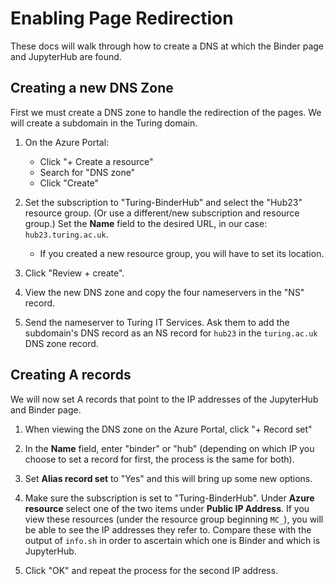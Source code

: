 # Enabling Page Redirection

These docs will walk through how to create a DNS at which the Binder page and JupyterHub are found.

## Creating a new DNS Zone

First we must create a DNS zone to handle the redirection of the pages.
We will create a subdomain in the Turing domain.

1. On the Azure Portal:
   * Click "+ Create a resource"
   * Search for "DNS zone"
   * Click "Create"

2. Set the subscription to "Turing-BinderHub" and select the "Hub23" resource group.
   (Or use a different/new subscription and resource group.)
   Set the **Name** field to the desired URL, in our case: `hub23.turing.ac.uk`.
   * If you created a new resource group, you will have to set its location.

3. Click "Review + create".

4. View the new DNS zone and copy the four nameservers in the "NS" record.

5. Send the nameserver to Turing IT Services.
   Ask them to add the subdomain's DNS record as an NS record for `hub23` in the `turing.ac.uk` DNS zone record.

## Creating A records

We will now set A records that point to the IP addresses of the JupyterHub and Binder page.

1. When viewing the DNS zone on the Azure Portal, click "+ Record set"

2. In the **Name** field, enter "binder" or "hub" (depending on which IP you choose to set a record for first, the process is the same for both).

3. Set **Alias record set** to "Yes" and this will bring up some new options.

4. Make sure the subscription is set to "Turing-BinderHub".
   Under **Azure resource** select one of the two items under **Public IP Address**.
   If you view these resources (under the resource group beginning `MC_`), you will be able to see the IP addresses they refer to. Compare these with the output of `info.sh` in order to ascertain which one is Binder and which is JupyterHub.

5. Click "OK" and repeat the process for the second IP address.
